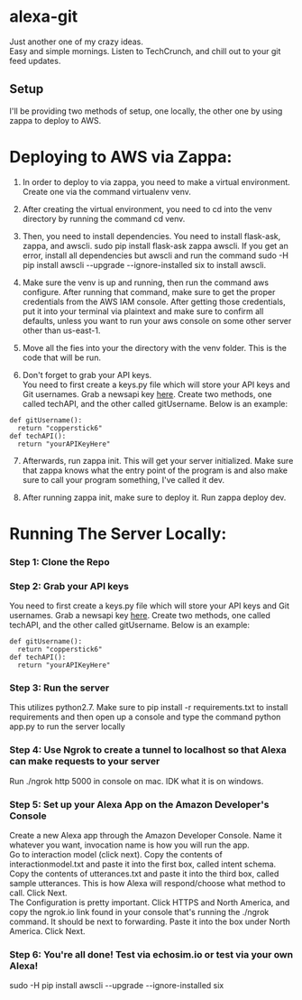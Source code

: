 # alexa-git   
Just another one of my crazy ideas.    
Easy and simple mornings. Listen to TechCrunch, and chill out to your git feed updates.

## Setup    
I'll be providing two methods of setup, one locally, the other one by using zappa to deploy to AWS.

# Deploying to AWS via Zappa:  
1. In order to deploy to via zappa, you need to make a virtual environment. Create one via the command virtualenv venv.  

2. After creating the virtual environment, you need to cd into the venv directory by running the command cd venv.   

3. Then, you need to install dependencies. You need to install flask-ask, zappa, and awscli. sudo pip install flask-ask zappa awscli. If you get an error, install all dependencies but awscli and run the command sudo -H pip install awscli --upgrade --ignore-installed six to install awscli.   

4. Make sure the venv is up and running, then run the command aws configure. After running that command, make sure to get the proper credentials from the AWS IAM console. After getting those credentials, put it into your terminal via plaintext and make sure to confirm all defaults, unless you want to run your aws console on some other server other than us-east-1.  

5. Move all the fies into your the directory with the venv folder. This is the code that will be run.  

6. Don't forget to grab your API keys.  
You need to first create a keys.py file which will store your API keys and Git usernames. Grab a newsapi key [here](https://newsapi.org/techcrunch-api). Create two methods, one called techAPI, and the other called gitUsername. Below is an example:  
```
def gitUsername():
  return "copperstick6"
def techAPI():
  return "yourAPIKeyHere"
```


7. Afterwards, run zappa init. This will get your server initialized. Make sure that zappa knows what the entry point of the program is and also make sure to call your program something, I've called it dev.  

8. After running zappa init, make sure to deploy it. Run zappa deploy dev.


# Running The Server Locally:

### Step 1: Clone the Repo    

### Step 2: Grab your API keys   
You need to first create a keys.py file which will store your API keys and Git usernames. Grab a newsapi key [here](https://newsapi.org/techcrunch-api). Create two methods, one called techAPI, and the other called gitUsername. Below is an example:  
```
def gitUsername():
  return "copperstick6"
def techAPI():
  return "yourAPIKeyHere"
```

### Step 3: Run the server   
This utilizes python2.7. Make sure to pip install -r requirements.txt to install requirements and then open up a console and type the command python app.py to run the server locally

### Step 4: Use Ngrok to create a tunnel to localhost so that Alexa can make requests to your server   
Run ./ngrok http 5000 in console on mac. IDK what it is on windows.  

### Step 5: Set up your Alexa App on the Amazon Developer's Console
Create a new Alexa app through the Amazon Developer Console. Name it whatever you want, invocation name is how you will run the app.    
Go to interaction model (click next). Copy the contents of interactionmodel.txt and paste it into the first box, called intent schema. Copy the contents of utterances.txt and paste it into the third box, called sample utterances. This is how Alexa will respond/choose what method to call. Click Next.  
The Configuration is pretty important. Click HTTPS and North America, and copy the ngrok.io link found in your console that's running the ./ngrok command. It should be next to forwarding. Paste it into the box under North America. Click Next.  

### Step 6: You're all done! Test via echosim.io or test via your own Alexa!

sudo -H pip install awscli --upgrade --ignore-installed six
